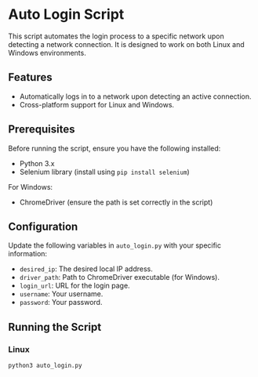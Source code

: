 # Auto Login Script

This script automates the login process to a specific network upon detecting a network connection. It is designed to work on both Linux and Windows environments.

## Features

- Automatically logs in to a network upon detecting an active connection.
- Cross-platform support for Linux and Windows.

## Prerequisites

Before running the script, ensure you have the following installed:

- Python 3.x
- Selenium library (install using `pip install selenium`)

For Windows:
- ChromeDriver (ensure the path is set correctly in the script)

## Configuration

Update the following variables in `auto_login.py` with your specific information:

- `desired_ip`: The desired local IP address.
- `driver_path`: Path to ChromeDriver executable (for Windows).
- `login_url`: URL for the login page.
- `username`: Your username.
- `password`: Your password.

## Running the Script

### Linux

```bash
python3 auto_login.py
